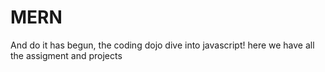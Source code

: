 # MERN

And do it has begun, the coding dojo dive into javascript! here we have all the assigment and projects 


<img sr="https://github.com/lisabroadhead/lisabroadhead/blob/main/lisa.png](https://github.com/lisabroadhead/MERN/blob/main/images.jpeg"/>
